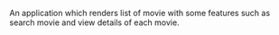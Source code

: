 An application which renders list of movie with some features such as search movie and view details of each movie.